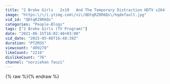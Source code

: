 ```yaml
---
title: "2 Broke Girls   2x19   And The Temporary Distraction HDTV x264 LOL en"
image: "https:\/\/i.ytimg.com\/vi\/QDtqRZ8R6Qs\/hqdefault.jpg"
vid_id: "QDtqRZ8R6Qs"
categories: "People-Blogs"
tags: ["2 Broke Girls (TV Program)"]
date: "2021-06-15T16:02:48+03:00"
vid_date: "2015-05-06T16:48:39Z"
duration: "PT2M3S"
viewcount: "409278"
likeCount: "2216"
dislikeCount: "76"
channel: "norziehan fauzi"
---
```

{% raw %}{% endraw %}
